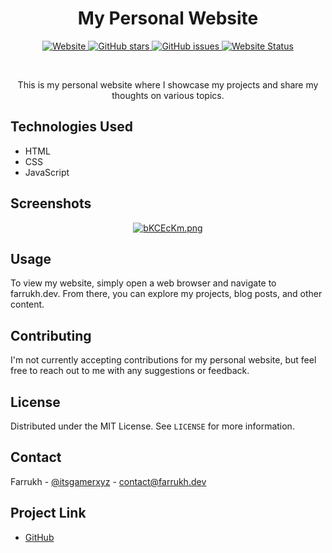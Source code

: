 <div align="center">
  <h1>My Personal Website</h1>
  <p>
    <a href="https://farrukh.dev/" target="_blank">
      <img alt="Website" src="https://img.shields.io/badge/Website-farrukh.dev-blue?style=for-the-badge">
    </a>
    <a href="https://github.com/itsgamerxyz/farrukh.dev/stargazers" target="_blank">
      <img alt="GitHub stars" src="https://img.shields.io/github/stars/itsgamerxyz/farrukh.dev.svg?style=social&label=Stars&maxAge=2592000">
    </a>
    <a href="https://github.com/itsgamerxyz/farrukh.dev/issues" target="_blank">
      <img alt="GitHub issues" src="https://img.shields.io/github/issues/itsgamerxyz/farrukh.dev.svg?style=for-the-badge">
    </a>
    <a href="https://farrukh.dev" target="_blank">
      <img alt="Website Status" src="https://img.shields.io/website-up-down-green-red/https/farrukh.dev.svg?style=for-the-badge">
    </a>
  </p>
  <br>
  <p>This is my personal website where I showcase my projects and share my thoughts on various topics.</p>
</div>

## Technologies Used

- HTML
- CSS
- JavaScript

## Screenshots

<p align="center">
  <a href="https://imgur.com/"><img src="https://i.imgur.com/bKCEcKm.png" alt="bKCEcKm.png" border="0"></a>
</p>



## Usage

To view my website, simply open a web browser and navigate to farrukh.dev. From there, you can explore my projects, blog posts, and other content.

## Contributing

I'm not currently accepting contributions for my personal website, but feel free to reach out to me with any suggestions or feedback.

## License

Distributed under the MIT License. See `LICENSE` for more information.

## Contact

Farrukh - [@itsgamerxyz](https://twitter.com/itsgamerxyz) - contact@farrukh.dev

## Project Link

- [GitHub](https://github.com/itsgamerxyz/farrukh.dev)
